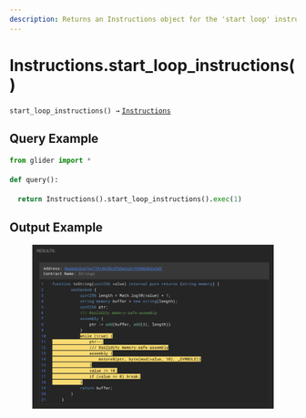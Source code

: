 ```yaml
---
description: Returns an Instructions object for the 'start loop' instructions.
---
```


# Instructions.start\_loop\_instructions()

`start_loop_instructions() →` [`Instructions`](./)

## Query Example

```python
from glider import *

def query():

  return Instructions().start_loop_instructions().exec(1)
```

## Output Example

<figure><img src="../../.gitbook/assets/image (262).png" alt=""><figcaption></figcaption></figure>
